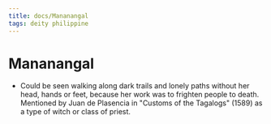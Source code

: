 ```yaml
---
title: docs/Mananangal
tags: deity philippine
---
```


# Mananangal
- Could be seen walking along dark trails and lonely paths without her head, hands or feet, because her work was to frighten people to death. Mentioned by Juan de Plasencia in "Customs of the Tagalogs" (1589) as a type of witch or class of priest.